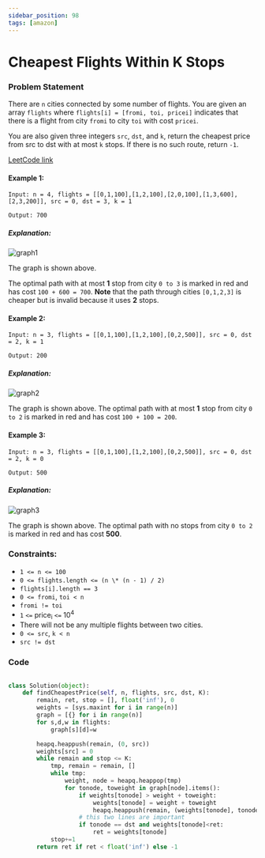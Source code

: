 ```yaml
---
sidebar_position: 98
tags: [amazon]
---
```


# Cheapest Flights Within K Stops

### Problem Statement

There are `n` cities connected by some number of flights. You are given an array `flights` where `flights[i] = [fromi, toi, pricei]` indicates that there is a flight from city `fromi` to city `toi` with cost `pricei`.

You are also given three integers `src`, `dst`, and `k`, return the cheapest price from src to dst with at most `k` stops. If there is no such route, return `-1`.

[LeetCode link](https://leetcode.com/problems/cheapest-flights-within-k-stops)

#### Example 1:

```
Input: n = 4, flights = [[0,1,100],[1,2,100],[2,0,100],[1,3,600],[2,3,200]], src = 0, dst = 3, k = 1

Output: 700
```

##### Explanation:

![graph1](https://assets.leetcode.com/uploads/2022/03/18/cheapest-flights-within-k-stops-3drawio.png)

The graph is shown above.

The optimal path with at most **1** stop from city `0 to 3` is marked in red and has cost `100 + 600 = 700`.
**Note** that the path through cities `[0,1,2,3]` is cheaper but is invalid because it uses **2** stops.

#### Example 2:

```
Input: n = 3, flights = [[0,1,100],[1,2,100],[0,2,500]], src = 0, dst = 2, k = 1

Output: 200
```

##### Explanation:

![graph2](https://assets.leetcode.com/uploads/2022/03/18/cheapest-flights-within-k-stops-1drawio.png)

The graph is shown above.
The optimal path with at most **1** stop from city `0 to 2` is marked in red and has cost `100 + 100 = 200`.

#### Example 3:

```
Input: n = 3, flights = [[0,1,100],[1,2,100],[0,2,500]], src = 0, dst = 2, k = 0

Output: 500
```

##### Explanation:

![graph3](https://assets.leetcode.com/uploads/2022/03/18/cheapest-flights-within-k-stops-2drawio.png)

The graph is shown above.
The optimal path with no stops from city `0 to 2` is marked in red and has cost **500**.

### Constraints:

- `1 <= n <= 100`
- `0 <= flights.length <= (n \* (n - 1) / 2)`
- `flights[i].length == 3`
- `0 <= fromi`, `toi < n`
- `fromi != toi`
- `1` `<=` price<sub>i</sub> `<=` 10<sup>4</sup>
- There will not be any multiple flights between two cities.
- `0 <= src`, `k < n`
- `src != dst`

### Code

```python title="Python Code"

class Solution(object):
    def findCheapestPrice(self, n, flights, src, dst, K):
        remain, ret, stop = [], float('inf'), 0
        weights = [sys.maxint for i in range(n)]
        graph = [{} for i in range(n)]
        for s,d,w in flights:
            graph[s][d]=w

        heapq.heappush(remain, (0, src))
        weights[src] = 0
        while remain and stop <= K:
            tmp, remain = remain, []
            while tmp:
                weight, node = heapq.heappop(tmp)
                for tonode, toweight in graph[node].items():
                    if weights[tonode] > weight + toweight:
                        weights[tonode] = weight + toweight
                        heapq.heappush(remain, (weights[tonode], tonode))
                    # this two lines are important
                    if tonode == dst and weights[tonode]<ret:
                        ret = weights[tonode]
            stop+=1
        return ret if ret < float('inf') else -1
```
